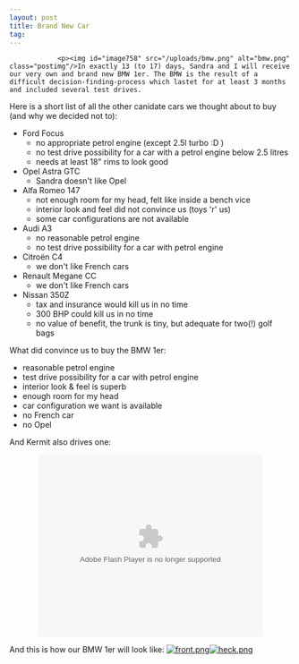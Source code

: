 ```yaml
---
layout: post
title: Brand New Car
tag: 
---
```



                <p><img id="image758" src="/uploads/bmw.png" alt="bmw.png" class="postimg"/>In exactly 13 (to 17) days, Sandra and I will receive our very own and brand new BMW 1er. The BMW is the result of a difficult decision-finding-process which lastet for at least 3 months and included several test drives.
Here is a short list of all the other canidate cars we thought about to buy (and why we decided not to):</p>
<ul>
    <li>Ford Focus
    <ul>
        <li>no appropriate petrol engine (except 2.5l turbo :D )</li>
        <li>no test drive possibility for a car with a petrol engine below 2.5 litres</li>
        <li>needs at least 18" rims to look good</li>
    </ul>
    </li>
    <li>Opel Astra GTC
    <ul>
        <li>Sandra doesn't like Opel</li>
    </ul>
    </li>
    <li>Alfa Romeo 147
    <ul>
        <li>not enough room for my head, felt like inside a bench vice</li>
        <li>interior look and feel did not convince us (toys 'r' us)</li>
        <li>some car configurations are not available</li>
    </ul>
    </li>
    <li>Audi A3
    <ul>
        <li>no reasonable petrol engine</li>
        <li>no test drive possibility for a car with petrol engine</li>
    </ul>
    </li>
    <li>Citro&euml;n C4
    <ul>
        <li>we don't like French cars</li>
    </ul>
    </li>
    <li>Renault Megane CC
    <ul>
        <li>we don't like French cars</li>
    </ul>
    </li>
    <li>Nissan 350Z
    <ul>
        <li>tax and insurance would kill us in no time</li>
        <li>300 BHP could kill us in no time</li>
        <li>no value of benefit, the trunk is tiny, but adequate for two(!) golf bags</li>
    </ul>
    </li>
</ul>
<p>What did convince us to buy the BMW 1er:</p>
<ul>
    <li>reasonable petrol engine</li>
    <li>test drive possibility for a car with petrol engine</li>
    <li>interior look &amp; feel is superb</li>
    <li>enough room for my head</li>
    <li>car configuration we want is available</li>
    <li>no French car</li>
    <li>no Opel</li>
</ul>
<p>And Kermit also drives one:</p>
<div style="text-align:center">
<object type="application/x-shockwave-flash" width="400px" height="326px" data="http://video.google.com/googleplayer.swf?docId=6995552980403615594&hl=de">
</object>
</div>
<p>And this is how our BMW 1er will look like:
<a class="imagelink" href="/uploads/front.png" title="front.png"><img id="image756" src="/uploads/front.thumbnail.png" alt="front.png" /></a><a class="imagelink" href="/uploads/heck.png" title="heck.png"><img id="image757" src="/uploads/heck.thumbnail.png" alt="heck.png" /></a></p>
            

